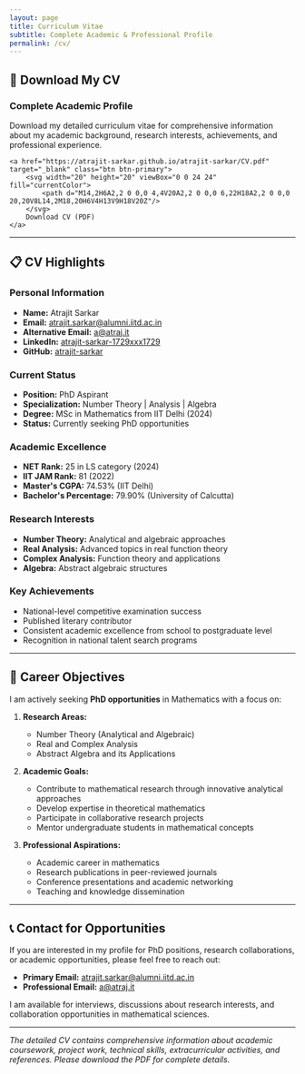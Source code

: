 ```yaml
---
layout: page
title: Curriculum Vitae
subtitle: Complete Academic & Professional Profile
permalink: /cv/
---
```


## 📄 Download My CV

<div class="cv-download">
    <h3>Complete Academic Profile</h3>
    <p>Download my detailed curriculum vitae for comprehensive information about my academic background, research interests, achievements, and professional experience.</p>
    
    <a href="https://atrajit-sarkar.github.io/atrajit-sarkar/CV.pdf" target="_blank" class="btn btn-primary">
        <svg width="20" height="20" viewBox="0 0 24 24" fill="currentColor">
            <path d="M14,2H6A2,2 0 0,0 4,4V20A2,2 0 0,0 6,22H18A2,2 0 0,0 20,20V8L14,2M18,20H6V4H13V9H18V20Z"/>
        </svg>
        Download CV (PDF)
    </a>
</div>

---

## 📋 CV Highlights

### Personal Information
- **Name:** Atrajit Sarkar
- **Email:** [atrajit.sarkar@alumni.iitd.ac.in](mailto:atrajit.sarkar@alumni.iitd.ac.in)
- **Alternative Email:** [a@atraj.it](mailto:a@atraj.it)
- **LinkedIn:** [atrajit-sarkar-1729xxx1729](https://www.linkedin.com/in/atrajit-sarkar-1729xxx1729/)
- **GitHub:** [atrajit-sarkar](https://github.com/atrajit-sarkar)

### Current Status
- **Position:** PhD Aspirant
- **Specialization:** Number Theory | Analysis | Algebra
- **Degree:** MSc in Mathematics from IIT Delhi (2024)
- **Status:** Currently seeking PhD opportunities

### Academic Excellence
- **NET Rank:** 25 in LS category (2024)
- **IIT JAM Rank:** 81 (2022)
- **Master's CGPA:** 74.53% (IIT Delhi)
- **Bachelor's Percentage:** 79.90% (University of Calcutta)

### Research Interests
- **Number Theory:** Analytical and algebraic approaches
- **Real Analysis:** Advanced topics in real function theory
- **Complex Analysis:** Function theory and applications
- **Algebra:** Abstract algebraic structures

### Key Achievements
- National-level competitive examination success
- Published literary contributor
- Consistent academic excellence from school to postgraduate level
- Recognition in national talent search programs

---

## 🎯 Career Objectives

I am actively seeking **PhD opportunities** in Mathematics with a focus on:

1. **Research Areas:**
   - Number Theory (Analytical and Algebraic)
   - Real and Complex Analysis
   - Abstract Algebra and its Applications

2. **Academic Goals:**
   - Contribute to mathematical research through innovative analytical approaches
   - Develop expertise in theoretical mathematics
   - Participate in collaborative research projects
   - Mentor undergraduate students in mathematical concepts

3. **Professional Aspirations:**
   - Academic career in mathematics
   - Research publications in peer-reviewed journals
   - Conference presentations and academic networking
   - Teaching and knowledge dissemination

---

## 📞 Contact for Opportunities

If you are interested in my profile for PhD positions, research collaborations, or academic opportunities, please feel free to reach out:

- **Primary Email:** [atrajit.sarkar@alumni.iitd.ac.in](mailto:atrajit.sarkar@alumni.iitd.ac.in)
- **Professional Email:** [a@atraj.it](mailto:a@atraj.it)

I am available for interviews, discussions about research interests, and collaboration opportunities in mathematical sciences.

---

*The detailed CV contains comprehensive information about academic coursework, project work, technical skills, extracurricular activities, and references. Please download the PDF for complete details.*

